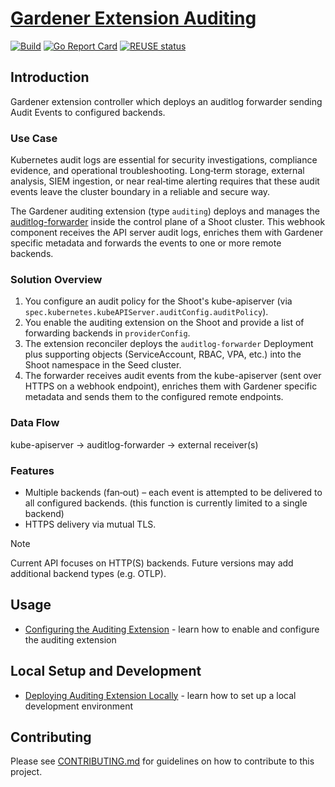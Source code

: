 # [Gardener Extension Auditing](https://gardener.cloud)

[![Build](https://github.com/gardener/gardener-extension-auditing/actions/workflows/non-release.yaml/badge.svg)](https://github.com/gardener/gardener-extension-auditing/actions/workflows/non-release.yaml)
[![Go Report Card](https://goreportcard.com/badge/github.com/gardener/gardener-extension-auditing)](https://goreportcard.com/report/github.com/gardener/gardener-extension-auditing)
[![REUSE status](https://api.reuse.software/badge/github.com/gardener/gardener-extension-auditing)](https://api.reuse.software/info/github.com/gardener/gardener-extension-auditing)

## Introduction

Gardener extension controller which deploys an auditlog forwarder sending Audit Events to configured backends.

### Use Case

Kubernetes audit logs are essential for security investigations, compliance evidence, and operational troubleshooting. Long‑term storage, external analysis, SIEM ingestion, or near real‑time alerting requires that these audit events leave the cluster boundary in a reliable and secure way.

The Gardener auditing extension (type `auditing`) deploys and manages the [auditlog-forwarder](https://github.com/gardener/auditlog-forwarder) inside the control plane of a Shoot cluster. This webhook component receives the API server audit logs, enriches them with Gardener specific metadata and forwards the events to one or more remote backends.

### Solution Overview

1. You configure an audit policy for the Shoot's kube-apiserver (via `spec.kubernetes.kubeAPIServer.auditConfig.auditPolicy`).
2. You enable the auditing extension on the Shoot and provide a list of forwarding backends in `providerConfig`.
3. The extension reconciler deploys the `auditlog-forwarder` Deployment plus supporting objects (ServiceAccount, RBAC, VPA, etc.) into the Shoot namespace in the Seed cluster.
4. The forwarder receives audit events from the kube-apiserver (sent over HTTPS on a webhook endpoint), enriches them with Gardener specific metadata and sends them to the configured remote endpoints.

### Data Flow

kube-apiserver -> auditlog-forwarder -> external receiver(s)

### Features

* Multiple backends (fan‑out) – each event is attempted to be delivered to all configured backends. (this function is currently limited to a single backend)
* HTTPS delivery via mutual TLS.

> [!NOTE]
> Current API focuses on HTTP(S) backends. Future versions may add additional backend types (e.g. OTLP).

## Usage

- [Configuring the Auditing Extension](docs/usage/configuration.md) - learn how to enable and configure the auditing extension

## Local Setup and Development

- [Deploying Auditing Extension Locally](docs/development/getting-started-locally.md) - learn how to set up a local development environment

## Contributing

Please see [CONTRIBUTING.md](CONTRIBUTING.md) for guidelines on how to contribute to this project.

